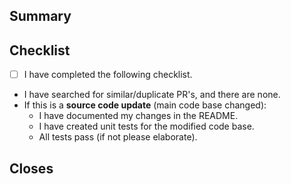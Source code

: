 ## Summary

<!-- A brief summary of the PR -->

## Checklist

<!-- [ ] = no, [x] = yes -->

- [ ] I have completed the following checklist.
- I have searched for similar/duplicate PR's, and there are none.
- If this is a **source code update** (main code base changed):
  - I have documented my changes in the README.
  - I have created unit tests for the modified code base.
  - All tests pass (if not please elaborate).

## Closes

<!-- Any issues this PR addresses. When listing the issues, please follow the example format below, making a list with the issues. -->
<!-- - Closes #issue-num  -->
